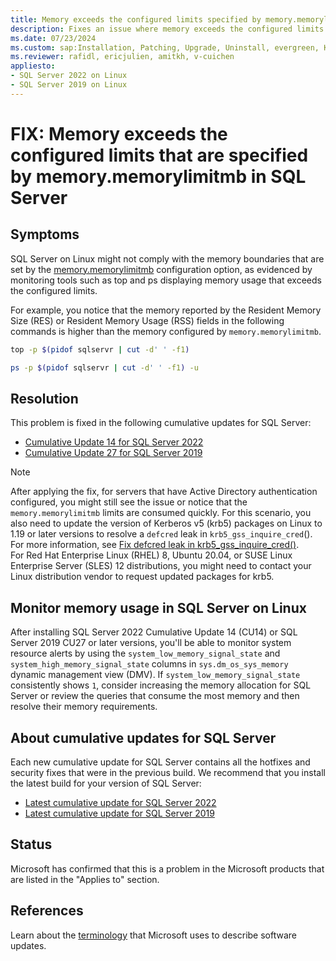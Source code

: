 ```yaml
---
title: Memory exceeds the configured limits specified by memory.memorylimitmb in SQL Server
description: Fixes an issue where memory exceeds the configured limits that are specified by memory.memorylimitmb in SQL Server.
ms.date: 07/23/2024
ms.custom: sap:Installation, Patching, Upgrade, Uninstall, evergreen, KB5042369
ms.reviewer: rafidl, ericjulien, amitkh, v-cuichen
appliesto:
- SQL Server 2022 on Linux
- SQL Server 2019 on Linux
---
```

# FIX: Memory exceeds the configured limits that are specified by memory.memorylimitmb in SQL Server

## Symptoms

SQL Server on Linux might not comply with the memory boundaries that are set by the [memory.memorylimitmb](/sql/linux/sql-server-linux-configure-mssql-conf#memorylimit) configuration option, as evidenced by monitoring tools such as top and ps displaying memory usage that exceeds the configured limits.

For example, you notice that the memory reported by the Resident Memory Size (RES) or Resident Memory Usage (RSS) fields in the following commands is higher than the memory configured by `memory.memorylimitmb`.

```Bash
top -p $(pidof sqlservr | cut -d' ' -f1)

ps -p $(pidof sqlservr | cut -d' ' -f1) -u
```

## Resolution

This problem is fixed in the following cumulative updates for SQL Server:

- [Cumulative Update 14 for SQL Server 2022](cumulativeupdate14.md)
- [Cumulative Update 27 for SQL Server 2019](../sqlserver-2019/cumulativeupdate27.md)

> [!NOTE]
> After applying the fix, for servers that have Active Directory authentication configured, you might still see the issue or notice that the `memory.memorylimitmb` limits are consumed quickly. For this scenario, you also need to update the version of Kerberos v5 (krb5) packages on Linux to 1.19 or later versions to resolve a `defcred` leak in `krb5_gss_inquire_cred`(). For more information, see [Fix defcred leak in krb5_gss_inquire_cred()](https://github.com/krb5/krb5/commit/098f874f3b50dd2c46c0a574677324b5f6f3a1a8).  
> For Red Hat Enterprise Linux (RHEL) 8, Ubuntu 20.04, or SUSE Linux Enterprise Server (SLES) 12 distributions, you might need to contact your Linux distribution vendor to request updated packages for krb5.

## Monitor memory usage in SQL Server on Linux

After installing SQL Server 2022 Cumulative Update 14 (CU14) or SQL Server 2019 CU27 or later versions, you'll be able to monitor system resource alerts by using the `system_low_memory_signal_state` and `system_high_memory_signal_state` columns in `sys.dm_os_sys_memory` dynamic management view (DMV). If `system_low_memory_signal_state` consistently shows `1`, consider increasing the memory allocation for SQL Server or review the queries that consume the most memory and then resolve their memory requirements.

## About cumulative updates for SQL Server

Each new cumulative update for SQL Server contains all the hotfixes and security fixes that were in the previous build. We recommend that you install the latest build for your version of SQL Server:

- [Latest cumulative update for SQL Server 2022](build-versions.md)
- [Latest cumulative update for SQL Server 2019](../sqlserver-2019/build-versions.md)

## Status

Microsoft has confirmed that this is a problem in the Microsoft products that are listed in the "Applies to" section.

## References

Learn about the [terminology](../../../windows-client/deployment/standard-terminology-software-updates.md) that Microsoft uses to describe software updates.
